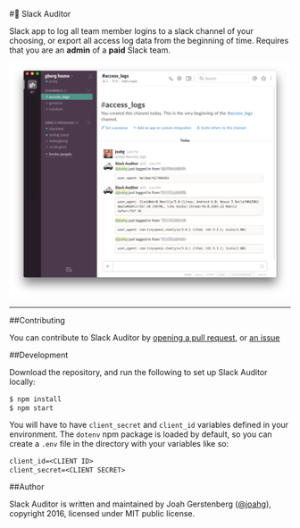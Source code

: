 #:police_car: Slack Auditor

Slack app to log all team member logins to a slack channel of your choosing, or export all access log data from the beginning of time. Requires that you are an **admin** of a **paid** Slack team.

![screenshot of slack](https://github.com/JoahG/slack-auditor/blob/master/public/img/screenshot.png)

---

##Contributing

You can contribute to Slack Auditor by [opening a pull request](https://github.com/JoahG/slack-auditor/compare), or [an issue](https://github.com/JoahG/slack-auditor/issues/new)

##Development

Download the repository, and run the following to set up Slack Auditor locally:

```
$ npm install
$ npm start
```

You will have to have `client_secret` and `client_id` variables defined in your environment. The `dotenv` npm package is loaded by default, so you can create a `.env` file in the directory with your variables like so:

```
client_id=<CLIENT ID>
client_secret=<CLIENT SECRET>
```

##Author

Slack Auditor is written and maintained by Joah Gerstenberg ([@joahg](https://github.com/JoahG/)), copyright 2016, licensed under MIT public license.